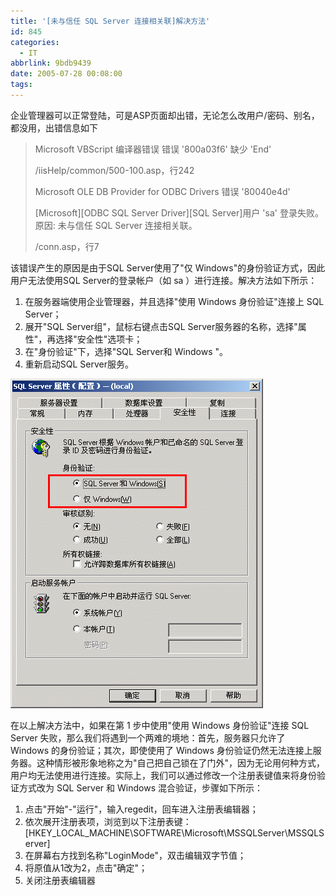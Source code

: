 ```yaml
---
title: '[未与信任 SQL Server 连接相关联]解决方法'
id: 845
categories:
  - IT
abbrlink: 9bdb9439
date: 2005-07-28 00:08:00
tags:
---
```


企业管理器可以正常登陆，可是ASP页面却出错，无论怎么改用户/密码、别名，都没用，出错信息如下

> Microsoft VBScript 编译器错误 错误 '800a03f6' 缺少 'End' 
> 
> /iisHelp/common/500-100.asp，行242 
> 
> Microsoft OLE DB Provider for ODBC Drivers 错误 '80040e4d' 
> 
> [Microsoft][ODBC SQL Server Driver][SQL Server]用户 'sa' 登录失败。原因: 未与信任 SQL Server 连接相关联。 
> 
> /conn.asp，行7</DIV>

该错误产生的原因是由于SQL Server使用了"仅 Windows"的身份验证方式，因此用户无法使用SQL Server的登录帐户（如 sa ）进行连接。解决方法如下所示：

1. 在服务器端使用企业管理器，并且选择"使用 Windows 身份验证"连接上 SQL Server；
2. 展开"SQL Server组"，鼠标右键点击SQL Server服务器的名称，选择"属性"，再选择"安全性"选项卡；
3. 在"身份验证"下，选择"SQL Server和 Windows "。
4. 重新启动SQL Server服务。
<!--more-->
![MSSQL](/images/2005/07/28_12753.gif)

在以上解决方法中，如果在第 1 步中使用"使用 Windows 身份验证"连接 SQL Server 失败，那么我们将遇到一个两难的境地：首先，服务器只允许了 Windows 的身份验证；其次，即使使用了 Windows 身份验证仍然无法连接上服务器。这种情形被形象地称之为"自己把自己锁在了门外"，因为无论用何种方式，用户均无法使用进行连接。实际上，我们可以通过修改一个注册表键值来将身份验证方式改为 SQL Server 和 Windows 混合验证，步骤如下所示：

1. 点击"开始"-"运行"，输入regedit，回车进入注册表编辑器；
2. 依次展开注册表项，浏览到以下注册表键：
    [HKEY_LOCAL_MACHINE\SOFTWARE\Microsoft\MSSQLServer\MSSQLServer]
3. 在屏幕右方找到名称"LoginMode"，双击编辑双字节值；
4. 将原值从1改为2，点击"确定"；
5. 关闭注册表编辑器